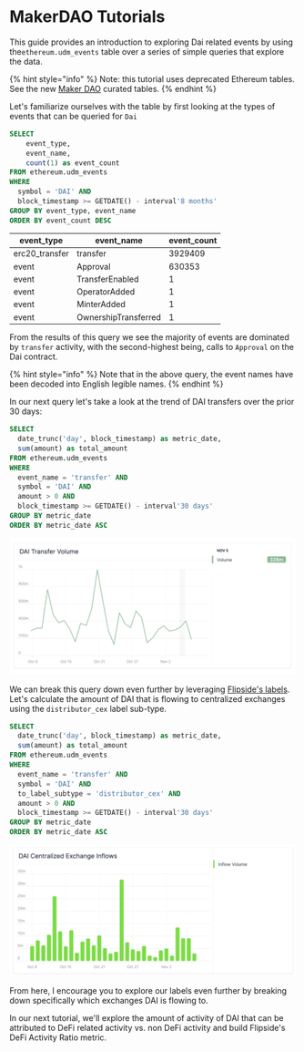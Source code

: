 # MakerDAO Tutorials

This guide provides an introduction to exploring Dai related events by using the`ethereum.udm_events` table over a series of simple queries that explore the data.

{% hint style="info" %}
Note: this tutorial uses deprecated Ethereum tables. See the new [Maker DAO](../tables/ethereum-maker-dao-tables.md) curated tables.
{% endhint %}

Let's familiarize ourselves with the table by first looking at the types of events that can be queried for `Dai`

```sql
SELECT 
    event_type, 
    event_name,
    count(1) as event_count
FROM ethereum.udm_events 
WHERE 
  symbol = 'DAI' AND
  block_timestamp >= GETDATE() - interval'8 months'
GROUP BY event_type, event_name
ORDER BY event_count DESC
```

| event\_type     | event\_name          | event\_count |
| --------------- | -------------------- | ------------ |
| erc20\_transfer | transfer             | 3929409      |
| event           | Approval             | 630353       |
| event           | TransferEnabled      | 1            |
| event           | OperatorAdded        | 1            |
| event           | MinterAdded          | 1            |
| event           | OwnershipTransferred | 1            |

From the results of this query we see the majority of events are dominated by `transfer` activity, with the second-highest being, calls to `Approval` on the Dai contract.

{% hint style="info" %}
Note that in the above query, the event names have been decoded into English legible names.&#x20;
{% endhint %}

In our next query let's take a look at the trend of DAI transfers over the prior 30 days:

```sql
SELECT 
  date_trunc('day', block_timestamp) as metric_date,
  sum(amount) as total_amount
FROM ethereum.udm_events
WHERE 
  event_name = 'transfer' AND
  symbol = 'DAI' AND
  amount > 0 AND
  block_timestamp >= GETDATE() - interval'30 days'
GROUP BY metric_date
ORDER BY metric_date ASC
```

![](<../../.gitbook/assets/Screen Shot 2020-11-08 at 8.29.00 PM.png>)

We can break this query down even further by leveraging [Flipside's labels](../address-tags-and-labels/labels/). Let's calculate the amount of DAI that is flowing to centralized exchanges using the `distributor_cex` label sub-type.

```sql
SELECT 
  date_trunc('day', block_timestamp) as metric_date,
  sum(amount) as total_amount
FROM ethereum.udm_events
WHERE 
  event_name = 'transfer' AND
  symbol = 'DAI' AND
  to_label_subtype = 'distributor_cex' AND
  amount > 0 AND
  block_timestamp >= GETDATE() - interval'30 days'
GROUP BY metric_date
ORDER BY metric_date ASC
```

![](<../../.gitbook/assets/Screen Shot 2020-11-08 at 8.36.02 PM.png>)

From here, I encourage you to explore our labels even further by breaking down specifically which exchanges DAI is flowing to.

In our next tutorial, we'll explore the amount of activity of DAI that can be attributed to DeFi related activity vs. non DeFi activity and build Flipside's DeFi Activity Ratio metric.
